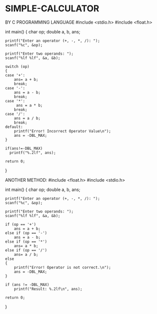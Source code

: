 # SIMPLE-CALCULATOR
BY C PROGRAMMING LANGUAGE 
#include <stdio.h>
#include <float.h>

int main() 
{
    char op;
    double a, b, ans;

    printf("Enter an operator (+, -, *, /): ");
    scanf("%c", &op);

    printf("Enter two operands: ");
    scanf("%lf %lf", &a, &b);
    
    switch (op)
    {
    case '+':
        ans= a + b;
        break;
    case '-':
        ans = a - b;
        break;
    case '*':
         ans = a * b;
        break;
    case '/':
        ans = a / b;
        break;
    default:
        printf("Error! Incorrect Operator Value\n");
        ans = -DBL_MAX;
    }
    
    if(ans!=-DBL_MAX)
      printf("%.2lf", ans);
    
    return 0;
}


ANOTHER METHOD:
#include <float.h>
#include <stdio.h>

int main()
{
    char op;
    double a, b, ans;

    printf("Enter an operator (+, -, *, /): ");
    scanf("%c", &op);

    printf("Enter two operands: ");
    scanf("%lf %lf", &a, &b);

    if (op == '+')
        ans = a + b;
    else if (op == '-')
        ans = a - b;
    else if (op == '*')
        ans= a * b;
    else if (op == '/')
        ans= a / b;
    else 
    {
        printf("Error! Operator is not correct.\n");
        ans = -DBL_MAX;
    }
  
    if (ans != -DBL_MAX)
        printf("Result: %.2lf\n", ans);

    return 0;
}

